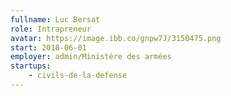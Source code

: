 ```yaml
---
fullname: Luc Bersat
role: Intrapreneur
avatar: https://image.ibb.co/gnpw7J/3150475.png
start: 2018-06-01
employer: admin/Ministère des armées
startups:
    - civils-de-la-defense
---
```


